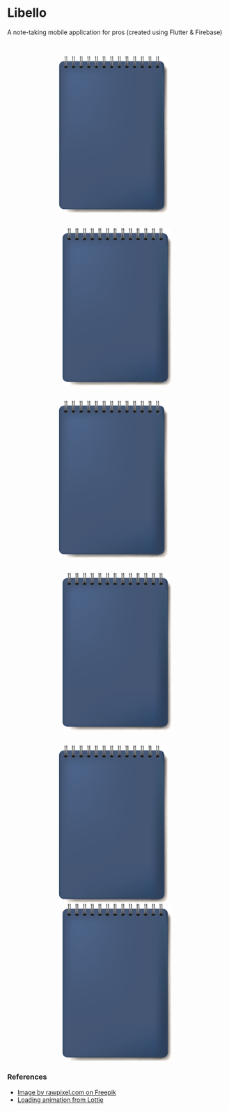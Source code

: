 # Libello

A note-taking mobile application for pros (created using Flutter &amp; Firebase)

<p align="center">
  <img src="assets/logo.png" width="250" title="login" alt="libello" style="margin-right: 1rem; margin-top: 2rem">
  <img src="assets/logo.svg" width="250" alt="dashboard-home" style="margin-top: 2rem">
  <img src="assets/logo.svg" width="250" alt="dashboard-libraries" style="margin-right: 1rem; margin-top: 2rem">
  <img src="assets/logo.svg" width="250" alt="dashboard-folders" style="margin-top: 2rem">
  <img src="assets/logo.svg" width="250" alt="create-note" style="margin-right: 1rem; margin-top: 2rem">
  <img src="assets/logo.svg" width="250" alt="view-note">
</p>

### References

- [Image by rawpixel.com on Freepik](https://www.freepik.com/free-vector/spiral-blue-notebook-mockup-isolated-vector_3439801.htm#query=notebook&position=31&from_view=search&track=sph#position=31&query=notebook)
- [Loading animation from Lottie](https://lottiefiles.com/110457-notes-document)


